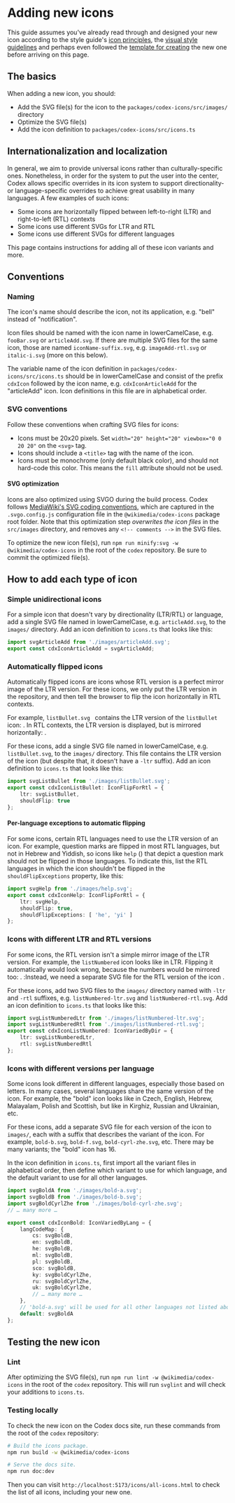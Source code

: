 <script setup>
import { CdxIcon } from '@wikimedia/codex';
import {
	cdxIconListBullet,
	cdxIconListNumbered,
	cdxIconHelp,
	cdxIconBold
 } from '@wikimedia/codex-icons';

const cdxIconListNumberedWronglyFlipped = {
	ltr: cdxIconListNumbered.ltr,
	shouldFlip: true
};
</script>

# Adding new icons

This guide assumes you've already read through and designed your new icon according to the
style guide's [icon principles](../../style-guide/icons.md#principles),
the [visual style guidelines](../../style-guide/icons.md#visual-style)
and perhaps even followed the [template for creating](../../style-guide/icons.md#creating-icons) the
new one before arriving on this page.

## The basics

When adding a new icon, you should:
- Add the SVG file(s) for the icon to the `packages/codex-icons/src/images/` directory
- Optimize the SVG file(s)
- Add the icon definition to `packages/codex-icons/src/icons.ts`

## Internationalization and localization
In general, we aim to provide universal icons rather than culturally-specific ones. Nonetheless, in
order for the system to put the user into the center, Codex allows specific overrides in its icon
system to support directionality- or language-specific overrides to achieve great usability in many
languages. A few examples of such icons:

- Some icons are horizontally flipped between left-to-right (LTR) and right-to-left (RTL) contexts
- Some icons use different SVGs for LTR and RTL
- Some icons use different SVGs for different languages

This page contains instructions for adding all of these icon variants and more.

## Conventions

### Naming
The icon's name should describe the icon, not its application, e.g. "bell" instead of
"notification".

Icon files should be named with the icon name in lowerCamelCase, e.g. `fooBar.svg` or
`articleAdd.svg`. If there are multiple SVG files for the same icon, those are named `iconName-suffix.svg`, e.g. `imageAdd-rtl.svg` or `italic-i.svg` (more on this below).

The variable name of the icon definition in `packages/codex-icons/src/icons.ts` should be in
lowerCamelCase and consist of the prefix `cdxIcon` followed by the icon name, e.g.
`cdxIconArticleAdd` for the "articleAdd" icon. Icon definitions in this file are in alphabetical
order.

### SVG conventions
Follow these conventions when crafting SVG files for icons:
- Icons must be 20x20 pixels. Set `width="20" height="20" viewbox="0 0 20 20"` on the `<svg>`
  tag.
- Icons should include a `<title>` tag with the name of the icon.
- Icons must be monochrome (only default black color), and should not hard-code this color. This
  means the `fill` attribute should not be used.

#### SVG optimization

Icons are also optimized using SVGO during the build process. Codex follows
[MediaWiki's SVG coding conventions](https://www.mediawiki.org/wiki/Manual:Coding_conventions/SVG),
which are captured in the `.svgo.config.js` configuration file in the `@wikimedia/codex-icons`
package root folder. Note that this optimization step *overwrites the icon files* in the
`src/images` directory, and removes any `<!-- comments -->` in the SVG files.

To optimize the new icon file(s), run `npm run minify:svg -w @wikimedia/codex-icons` in the root of
the `codex` repository. Be sure to commit the optimized file(s).

## How to add each type of icon

### Simple unidirectional icons
For a simple icon that doesn't vary by directionality (LTR/RTL) or language, add a single SVG
file named in lowerCamelCase, e.g. `articleAdd.svg`, to the `images/` directory. Add an icon
definition to `icons.ts` that looks like this:

```ts
import svgArticleAdd from './images/articleAdd.svg';
export const cdxIconArticleAdd = svgArticleAdd;
```

### Automatically flipped icons
Automatically flipped icons are icons whose RTL version is a perfect mirror image of the LTR
version. For these icons, we only put the LTR version in the repository, and then tell the
browser to flip the icon horizontally in RTL contexts.

<!--
	In the paragraph below, do not allow the <cdx-icon> tags to be at the start of the line!
	Icons at the start of a line are not inlined, but start a new paragraph, which we don't want.
-->
For example, `listBullet.svg ` contains the LTR version of the `listBullet` icon: <cdx-icon :icon="cdxIconListBullet" />.
In RTL contexts, the LTR version is displayed, but is mirrored horizontally: <cdx-icon :icon="cdxIconListBullet" dir="rtl" />.

For these icons, add a single SVG file named in lowerCamelCase, e.g. `listBullet.svg`, to the
`images/` directory. This file contains the LTR version of the icon (but despite that, it doesn't
have a `-ltr` suffix). Add an icon definition to `icons.ts` that looks like this:

```ts
import svgListBullet from './images/listBullet.svg';
export const cdxIconListBullet: IconFlipForRtl = {
	ltr: svgListBullet,
	shouldFlip: true
};
```

#### Per-language exceptions to automatic flipping
For some icons, certain RTL languages need to use the LTR version of an icon. For example, question
marks are flipped in most RTL languages, but not in Hebrew and Yiddish, so icons like `help`
(<cdx-icon :icon="cdxIconHelp" />) that depict a question mark should not be flipped in those
languages. To indicate this, list the RTL languages in which the icon shouldn't be flipped
in the `shouldFlipExceptions` property, like this:
```ts
import svgHelp from './images/help.svg';
export const cdxIconHelp: IconFlipForRtl = {
	ltr: svgHelp,
	shouldFlip: true,
	shouldFlipExceptions: [ 'he', 'yi' ]
};
```

### Icons with different LTR and RTL versions
<!--
	In the paragraph below, do not allow the <cdx-icon> tags to be at the start of the line!
	Icons at the start of a line are not inlined, but start a new paragraph, which we don't want.
-->
For some icons, the RTL version isn't a simple mirror image of the LTR version. For example,
the `listNumbered` icon looks like <cdx-icon :icon="cdxIconListNumbered" /> in LTR. Flipping
it automatically would look wrong, because the numbers would be mirrored too: <cdx-icon :icon="cdxIconListNumberedWronglyFlipped" dir="rtl" />.
Instead, we need a separate SVG file for the RTL version of the icon: <cdx-icon :icon="cdxIconListNumbered" dir="rtl" />.

For these icons, add two SVG files to the `images/` directory named with `-ltr` and `-rtl`
suffixes, e.g. `listNumbered-ltr.svg` and `listNumbered-rtl.svg`. Add an icon definition to
`icons.ts` that looks like this:
```ts
import svgListNumberedLtr from './images/listNumbered-ltr.svg';
import svgListNumberedRtl from './images/listNumbered-rtl.svg';
export const cdxIconListNumbered: IconVariedByDir = {
	ltr: svgListNumberedLtr,
	rtl: svgListNumberedRtl
};
```

### Icons with different versions per language
<!--
	In the paragraph below, do not allow the <cdx-icon> tags to be at the start of the line!
	Icons at the start of a line are not inlined, but start a new paragraph, which we don't want.
-->
Some icons look different in different languages, especially those based on letters. In many cases,
several languages share the same version of the icon. For example, the "bold" icon looks
like <cdx-icon :icon="cdxIconBold" lang="en" /> in Czech, English, Hebrew, Malayalam, Polish and
Scottish, but like <cdx-icon :icon="cdxIconBold" lang="ru" /> in Kirghiz, Russian and Ukrainian, etc.

For these icons, add a separate SVG file for each version of the icon to `images/`, each with a
suffix that describes the variant of the icon. For example, `bold-b.svg`, `bold-f.svg`,
`bold-cyrl-zhe.svg`, etc. There may be many variants; the "bold" icon has 16.

In the icon definition in `icons.ts`, first import all the variant files in alphabetical order,
then define which variant to use for which language, and the default variant to use for all other
languages.

```ts
import svgBoldA from './images/bold-a.svg';
import svgBoldB from './images/bold-b.svg';
import svgBoldCyrlZhe from './images/bold-cyrl-zhe.svg';
// … many more …

export const cdxIconBold: IconVariedByLang = {
	langCodeMap: {
		cs: svgBoldB,
		en: svgBoldB,
		he: svgBoldB,
		ml: svgBoldB,
		pl: svgBoldB,
		sco: svgBoldB,
		ky: svgBoldCyrlZhe,
		ru: svgBoldCyrlZhe,
		uk: svgBoldCyrlZhe,
		// … many more …
	},
	// 'bold-a.svg' will be used for all other languages not listed above.
	default: svgBoldA
};

```

## Testing the new icon

### Lint

After optimizing the SVG file(s), run `npm run lint -w @wikimedia/codex-icons` in the root of
the `codex` repository. This will run `svglint` and will check your additions to `icons.ts`.

### Testing locally

To check the new icon on the Codex docs site, run these commands from the root of the `codex`
repository:

```bash
# Build the icons package.
npm run build -w @wikimedia/codex-icons

# Serve the docs site.
npm run doc:dev
```

Then you can visit `http://localhost:5173/icons/all-icons.html` to check the list of all icons,
including your new one.
